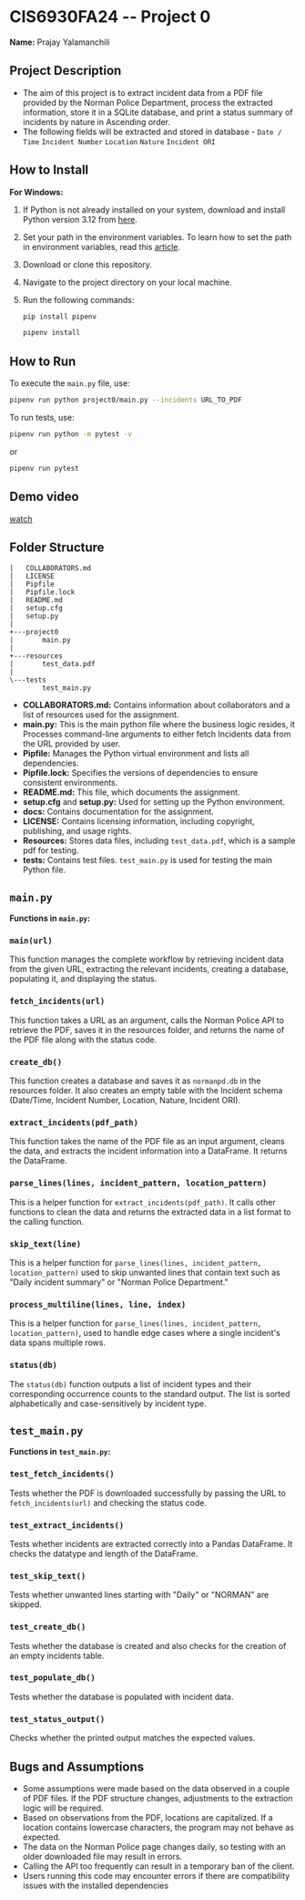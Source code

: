 # CIS6930FA24 -- Project 0

**Name:** Prajay Yalamanchili

## Project Description

- The aim of this project is to extract incident data from a PDF file provided by the Norman Police Department, process the extracted information, store it in a SQLite database, and print a status summary of incidents by nature in Ascending order.
- The following fields will be extracted and stored in database - `Date / Time` `Incident Number` `Location` `Nature` `Incident ORI`

## How to Install

**For Windows:**

1. If Python is not already installed on your system, download and install Python version 3.12 from [here](https://www.python.org/downloads/).
2. Set your path in the environment variables. To learn how to set the path in environment variables, read this [article](https://www.liquidweb.com/help-docs/adding-python-path-to-windows-10-or-11-path-environment-variable/).
3. Download or clone this repository.
4. Navigate to the project directory on your local machine.
5. Run the following commands:

    ```bash
    pip install pipenv
    ```
    ```bash
    pipenv install
    ```

## How to Run

To execute the `main.py` file, use:
```bash
pipenv run python project0/main.py --incidents URL_TO_PDF
```
To run tests, use:
```bash
pipenv run python -m pytest -v
```
or

```bash
pipenv run pytest
```


## Demo video

[watch](https://github.com/user-attachments/assets/1f953741-2846-47ea-8fd6-b4bb01a6d4bd)



## Folder Structure
```
|   COLLABORATORS.md
|   LICENSE
|   Pipfile
|   Pipfile.lock
|   README.md
|   setup.cfg
|   setup.py
|
+---project0
|       main.py
|
+---resources
|       test_data.pdf
|
\---tests
        test_main.py
```

- **COLLABORATORS.md:** Contains information about collaborators and a list of resources used for the assignment.
- **main.py:** This is the main python file where the business logic resides, it Processes command-line arguments to either fetch Incidents data from the URL provided by user.
- **Pipfile:** Manages the Python virtual environment and lists all dependencies.
- **Pipfile.lock:** Specifies the versions of dependencies to ensure consistent environments.
- **README.md:** This file, which documents the assignment.
- **setup.cfg** and **setup.py:** Used for setting up the Python environment.
- **docs:** Contains documentation for the assignment.
- **LICENSE:** Contains licensing information, including copyright, publishing, and usage rights.
- **Resources:** Stores data files, including `test_data.pdf`, which is a sample pdf for testing.
- **tests:** Contains test files. `test_main.py` is used for testing the main Python file.

## `main.py`

**Functions in `main.py`:**

### `main(url)`
This function manages the complete workflow by retrieving incident data from the given URL, extracting the relevant incidents, creating a database, populating it, and displaying the status.

### `fetch_incidents(url)`
This function takes a URL as an argument, calls the Norman Police API to retrieve the PDF, saves it in the resources folder, and returns the name of the PDF file along with the status code.

### `create_db()`
This function creates a database and saves it as `normanpd.db` in the resources folder. It also creates an empty table with the Incident schema (Date/Time, Incident Number, Location, Nature, Incident ORI).

### `extract_incidents(pdf_path)`
This function takes the name of the PDF file as an input argument, cleans the data, and extracts the incident information into a DataFrame. It returns the DataFrame.

### `parse_lines(lines, incident_pattern, location_pattern)`
This is a helper function for `extract_incidents(pdf_path)`. It calls other functions to clean the data and returns the extracted data in a list format to the calling function.

### `skip_text(line)`
This is a helper function for `parse_lines(lines, incident_pattern, location_pattern)` used to skip unwanted lines that contain text such as "Daily incident summary" or "Norman Police Department."

### `process_multiline(lines, line, index)`
This is a helper function for `parse_lines(lines, incident_pattern, location_pattern)`, used to handle edge cases where a single incident's data spans multiple rows.

### `status(db)`
The `status(db)` function outputs a list of incident types and their corresponding occurrence counts to the standard output. The list is sorted alphabetically and case-sensitively by incident type.

## `test_main.py`

**Functions in `test_main.py`:**

### `test_fetch_incidents()`
Tests whether the PDF is downloaded successfully by passing the URL to `fetch_incidents(url)` and checking the status code.

### `test_extract_incidents()`
Tests whether incidents are extracted correctly into a Pandas DataFrame. It checks the datatype and length of the DataFrame.

### `test_skip_text()`
Tests whether unwanted lines starting with "Daily" or "NORMAN" are skipped.

### `test_create_db()`
Tests whether the database is created and also checks for the creation of an empty incidents table.

### `test_populate_db()`
Tests whether the database is populated with incident data.

### `test_status_output()`
Checks whether the printed output matches the expected values.


## Bugs and Assumptions

- Some assumptions were made based on the data observed in a couple of PDF files. If the PDF structure changes, adjustments to the extraction logic will be required.
- Based on observations from the PDF, locations are capitalized. If a location contains lowercase characters, the program may not behave as expected.
- The data on the Norman Police page changes daily, so testing with an older downloaded file may result in errors.
- Calling the API too frequently can result in a temporary ban of the client.
- Users running this code may encounter errors if there are compatibility issues with the installed dependencies
